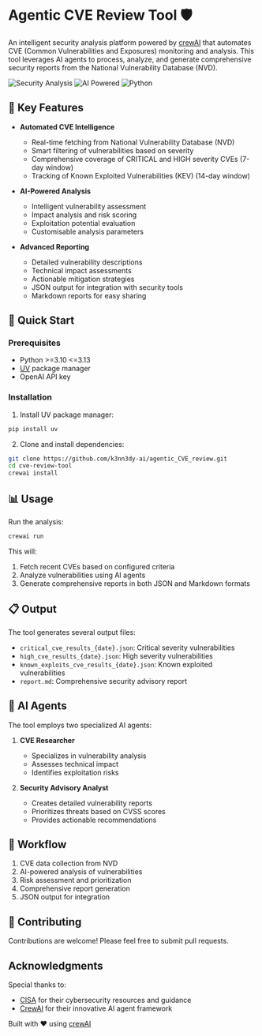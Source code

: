 # Agentic CVE Review Tool 🛡️

An intelligent security analysis platform powered by [crewAI](https://crewai.com) that automates CVE (Common Vulnerabilities and Exposures) monitoring and analysis. This tool leverages AI agents to process, analyze, and generate comprehensive security reports from the National Vulnerability Database (NVD).

![Security Analysis](https://img.shields.io/badge/Security-Analysis-blue)
![AI Powered](https://img.shields.io/badge/AI-Powered-green)
![Python](https://img.shields.io/badge/Python-3.10_|_3.11_|_3.12_|_3.13-blue)

## 🎯 Key Features

- **Automated CVE Intelligence**
  - Real-time fetching from National Vulnerability Database (NVD)
  - Smart filtering of vulnerabilities based on severity
  - Comprehensive coverage of CRITICAL and HIGH severity CVEs (7-day window)
  - Tracking of Known Exploited Vulnerabilities (KEV) (14-day window)

- **AI-Powered Analysis**
  - Intelligent vulnerability assessment
  - Impact analysis and risk scoring
  - Exploitation potential evaluation
  - Customisable analysis parameters

- **Advanced Reporting**
  - Detailed vulnerability descriptions
  - Technical impact assessments
  - Actionable mitigation strategies
  - JSON output for integration with security tools
  - Markdown reports for easy sharing

## 🚀 Quick Start

### Prerequisites

- Python >=3.10 <=3.13
- [UV](https://docs.astral.sh/uv/) package manager
- OpenAI API key

### Installation

1. Install UV package manager:
```bash
pip install uv
```

2. Clone and install dependencies:
```bash
git clone https://github.com/k3nn3dy-ai/agentic_CVE_review.git
cd cve-review-tool
crewai install
```

## 📊 Usage

Run the analysis:
```bash
crewai run
```

This will:
1. Fetch recent CVEs based on configured criteria
2. Analyze vulnerabilities using AI agents
3. Generate comprehensive reports in both JSON and Markdown formats

## 📋 Output

The tool generates several output files:

- `critical_cve_results_{date}.json`: Critical severity vulnerabilities
- `high_cve_results_{date}.json`: High severity vulnerabilities
- `known_exploits_cve_results_{date}.json`: Known exploited vulnerabilities
- `report.md`: Comprehensive security advisory report

## 🤖 AI Agents

The tool employs two specialized AI agents:

1. **CVE Researcher**
   - Specializes in vulnerability analysis
   - Assesses technical impact
   - Identifies exploitation risks

2. **Security Advisory Analyst**
   - Creates detailed vulnerability reports
   - Prioritizes threats based on CVSS scores
   - Provides actionable recommendations

## 🔄 Workflow

1. CVE data collection from NVD
2. AI-powered analysis of vulnerabilities
3. Risk assessment and prioritization
4. Comprehensive report generation
5. JSON output for integration

## 🤝 Contributing

Contributions are welcome! Please feel free to submit pull requests.

## Acknowledgments

Special thanks to:
- [CISA](https://www.cisa.gov/) for their cybersecurity resources and guidance
- [CrewAI](https://github.com/joaomdmoura/crewAI) for their innovative AI agent framework

Built with ❤️ using [crewAI](https://crewai.com)
